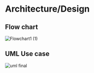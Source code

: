 # Architecture/Design
## Flow chart
![Flowchart1 (1)](https://user-images.githubusercontent.com/89698000/132567227-09aa32d3-9fd8-46e0-ad41-43367582048a.jpg)
## UML Use case
![uml final](https://user-images.githubusercontent.com/98813747/153578687-4a7e6d83-1cbf-4019-8920-613ba1727558.jpg)
